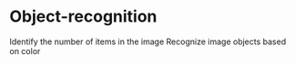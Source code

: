 # Object-recognition
Identify the number of items in the image
Recognize image objects based on color
